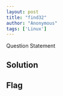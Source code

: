```yaml
---
layout: post
title: "find32"
author: "Anonymous"
tags: ['Linux']
---
```


Question Statement

## Solution

## Flag

